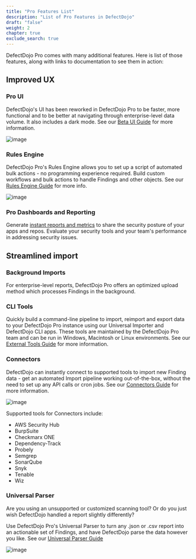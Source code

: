 ```yaml
---
title: "Pro Features List"
description: "List of Pro Features in DefectDojo"
draft: "false"
weight: 2
chapter: true
exclude_search: true
---
```


DefectDojo Pro comes with many additional features.  Here is list of those features, along with links to documentation to see them in action:

## Improved UX

### Pro UI
DefectDojo's UI has been reworked in DefectDojo Pro to be faster, more functional and to be better at navigating through enterprise-level data volume.  It also includes a dark mode.  See our [Beta UI Guide](../ui_pro_vs_os) for more information.

![image](images/enabling_deduplication_within_an_engagement_2.png)

### Rules Engine
DefectDojo Pro's Rules Engine allows you to set up a script of automated bulk actions - no programming experience required.
Build custom workflows and bulk actions to handle Findings and other objects.  See our [Rules Engine Guide](/en/customize_dojo/rules_engine) for more info.

![image](images/rules_engine_4.png)

### Pro Dashboards and Reporting
Generate [instant reports and metrics](../ui_pro_vs_os/#new-dashboards) to share the security posture of your apps and repos.  Evaluate your security tools and your team's performance in addressing security issues.

## Streamlined import

### Background Imports
For enterprise-level reports, DefectDojo Pro offers an optimized upload method which processes Findings in the background.

### CLI Tools
Quickly build a command-line pipeline to import, reimport and export data to your DefectDojo Pro instance using our Universal Importer and DefectDojo CLI apps.  These tools are maintained by the DefectDojo Pro team and can be run in Windows, Macintosh or Linux environments.  See our [External Tools Guide](/en/connecting_your_tools/external_tools/) for more information.

### Connectors
DefectDojo can instantly connect to supported tools to import new Finding data - get an automated Import pipeline working out-of-the-box, without the need to set up any API calls or cron jobs.  See our [Connectors Guide](/en/connecting_your_tools/connectors/about_connectors/) for more information.

![image](images/add_edit_connectors_2.png)

Supported tools for Connectors include:

* AWS Security Hub
* BurpSuite
* Checkmarx ONE
* Dependency-Track
* Probely
* Semgrep
* SonarQube
* Snyk
* Tenable
* Wiz

### Universal Parser
Are you using an unsupported or customized scanning tool?  Or do you just wish DefectDojo handled a report slightly differently?

Use DefectDojo Pro's Universal Parser to turn any .json or .csv report into an actionable set of Findings, and have DefectDojo parse the data however you like.  See our [Universal Parser Guide](/en/connecting_your_tools/parsers/universal_parser/)

![image](images/universal_parser_3.png)
